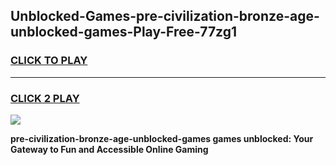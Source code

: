 
## Unblocked-Games-pre-civilization-bronze-age-unblocked-games-Play-Free-77zg1
<h3>
<a href="https://premium76.site?title=pre-civilization-bronze-age-unblocked-games&ref=19M">CLICK TO PLAY</a></h3>
<hr>

<h3>
<a href="https://premium76.site?title=pre-civilization-bronze-age-unblocked-games&ref=19M">CLICK 2 PLAY</a>
  
</h3>

<a href="https://premium76.site?title=pre-civilization-bronze-age-unblocked-games&ref=19M"><img src="https://clearcache.store/games.png"></a>


**pre-civilization-bronze-age-unblocked-games games unblocked: Your Gateway to Fun and Accessible Online Gaming**
